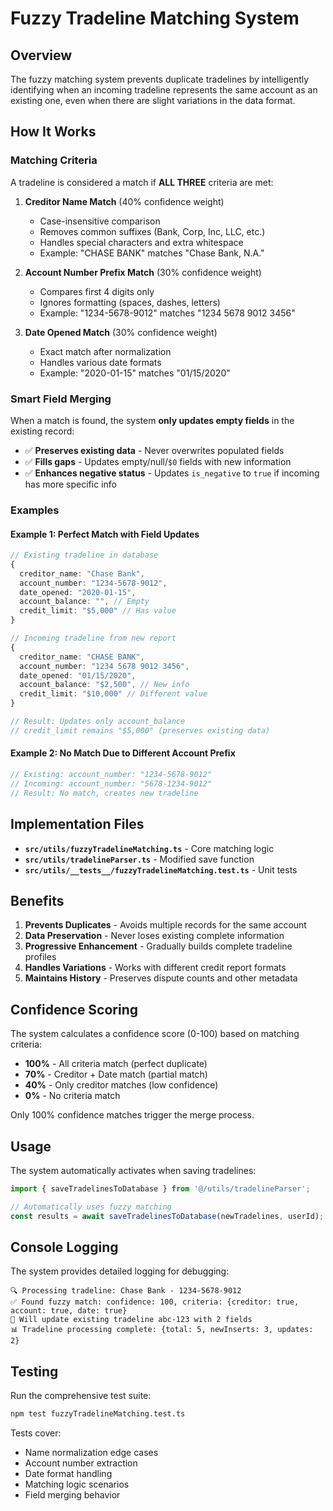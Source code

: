 # Fuzzy Tradeline Matching System

## Overview

The fuzzy matching system prevents duplicate tradelines by intelligently identifying when an incoming tradeline represents the same account as an existing one, even when there are slight variations in the data format.

## How It Works

### Matching Criteria

A tradeline is considered a match if **ALL THREE** criteria are met:

1. **Creditor Name Match** (40% confidence weight)
   - Case-insensitive comparison
   - Removes common suffixes (Bank, Corp, Inc, LLC, etc.)
   - Handles special characters and extra whitespace
   - Example: "CHASE BANK" matches "Chase Bank, N.A."

2. **Account Number Prefix Match** (30% confidence weight)
   - Compares first 4 digits only
   - Ignores formatting (spaces, dashes, letters)
   - Example: "1234-5678-9012" matches "1234 5678 9012 3456"

3. **Date Opened Match** (30% confidence weight)
   - Exact match after normalization
   - Handles various date formats
   - Example: "2020-01-15" matches "01/15/2020"

### Smart Field Merging

When a match is found, the system **only updates empty fields** in the existing record:

- ✅ **Preserves existing data** - Never overwrites populated fields
- ✅ **Fills gaps** - Updates empty/null/`$0` fields with new information
- ✅ **Enhances negative status** - Updates `is_negative` to `true` if incoming has more specific info

### Examples

#### Example 1: Perfect Match with Field Updates
```typescript
// Existing tradeline in database
{
  creditor_name: "Chase Bank",
  account_number: "1234-5678-9012",
  date_opened: "2020-01-15",
  account_balance: "", // Empty
  credit_limit: "$5,000" // Has value
}

// Incoming tradeline from new report
{
  creditor_name: "CHASE BANK",
  account_number: "1234 5678 9012 3456",
  date_opened: "01/15/2020",
  account_balance: "$2,500", // New info
  credit_limit: "$10,000" // Different value
}

// Result: Updates only account_balance
// credit_limit remains "$5,000" (preserves existing data)
```

#### Example 2: No Match Due to Different Account Prefix
```typescript
// Existing: account_number: "1234-5678-9012"
// Incoming: account_number: "5678-1234-9012"
// Result: No match, creates new tradeline
```

## Implementation Files

- **`src/utils/fuzzyTradelineMatching.ts`** - Core matching logic
- **`src/utils/tradelineParser.ts`** - Modified save function
- **`src/utils/__tests__/fuzzyTradelineMatching.test.ts`** - Unit tests

## Benefits

1. **Prevents Duplicates** - Avoids multiple records for the same account
2. **Data Preservation** - Never loses existing complete information
3. **Progressive Enhancement** - Gradually builds complete tradeline profiles
4. **Handles Variations** - Works with different credit report formats
5. **Maintains History** - Preserves dispute counts and other metadata

## Confidence Scoring

The system calculates a confidence score (0-100) based on matching criteria:

- **100%** - All criteria match (perfect duplicate)
- **70%** - Creditor + Date match (partial match)
- **40%** - Only creditor matches (low confidence)
- **0%** - No criteria match

Only 100% confidence matches trigger the merge process.

## Usage

The system automatically activates when saving tradelines:

```typescript
import { saveTradelinesToDatabase } from '@/utils/tradelineParser';

// Automatically uses fuzzy matching
const results = await saveTradelinesToDatabase(newTradelines, userId);
```

## Console Logging

The system provides detailed logging for debugging:

```
🔍 Processing tradeline: Chase Bank - 1234-5678-9012
✅ Found fuzzy match: confidence: 100, criteria: {creditor: true, account: true, date: true}
🔄 Will update existing tradeline abc-123 with 2 fields
📊 Tradeline processing complete: {total: 5, newInserts: 3, updates: 2}
```

## Testing

Run the comprehensive test suite:

```bash
npm test fuzzyTradelineMatching.test.ts
```

Tests cover:
- Name normalization edge cases
- Account number extraction
- Date format handling
- Matching logic scenarios
- Field merging behavior
